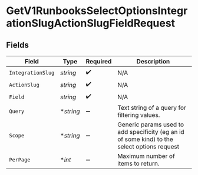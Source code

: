 # GetV1RunbooksSelectOptionsIntegrationSlugActionSlugFieldRequest


## Fields

| Field                                                                                        | Type                                                                                         | Required                                                                                     | Description                                                                                  |
| -------------------------------------------------------------------------------------------- | -------------------------------------------------------------------------------------------- | -------------------------------------------------------------------------------------------- | -------------------------------------------------------------------------------------------- |
| `IntegrationSlug`                                                                            | *string*                                                                                     | :heavy_check_mark:                                                                           | N/A                                                                                          |
| `ActionSlug`                                                                                 | *string*                                                                                     | :heavy_check_mark:                                                                           | N/A                                                                                          |
| `Field`                                                                                      | *string*                                                                                     | :heavy_check_mark:                                                                           | N/A                                                                                          |
| `Query`                                                                                      | **string*                                                                                    | :heavy_minus_sign:                                                                           | Text string of a query for filtering values.                                                 |
| `Scope`                                                                                      | **string*                                                                                    | :heavy_minus_sign:                                                                           | Generic params used to add specificity (eg an id of some kind) to the select options request |
| `PerPage`                                                                                    | **int*                                                                                       | :heavy_minus_sign:                                                                           | Maximum number of items to return.                                                           |